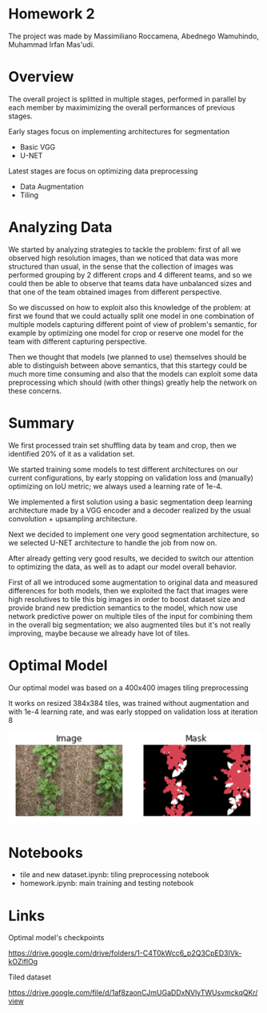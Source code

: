 # Homework 2

The project was made by Massimiliano Roccamena, Abednego Wamuhindo, Muhammad Irfan Mas'udi.

# Overview

The overall project is splitted in multiple stages, performed in parallel by each member by maximimizing the overall performances of previous stages.

Early stages focus on implementing architectures for segmentation

- Basic VGG
- U-NET

Latest stages are focus on optimizing data preprocessing

- Data Augmentation
- Tiling

# Analyzing Data

We started by analyzing strategies to tackle the problem: first of all we observed high resolution images, than we noticed that data was more structured than usual, in the sense that the collection of images was performed grouping by 2 different crops and 4 different teams, and so we could then be able to observe that teams data have unbalanced sizes and that one of the team obtained images from different perspective.

So we discussed on how to exploit also this knowledge of the problem: at first we found that we could actually split one model in one combination of multiple models capturing different point of view of problem's semantic, for example by optimizing one model for crop or reserve one model for the team with different capturing perspective.

Then we thought that models (we planned to use) themselves should be able to distinguish between above semantics, that this startegy could be much more time consuming and also that the models can exploit some data preprocessing which should (with other things) greatly help the network on these concerns.

# Summary

We first processed train set shuffling data by team and crop, then we identified 20% of it as a validation set.

We started training some models to test different architectures on our current configurations, by early stopping on validation loss and (manually) optimizing on IoU metric; we always used a learning rate of 1e-4.

We implemented a first solution using a basic segmentation deep learning architecture made by a VGG encoder and a decoder realized by the usual convolution + upsampling architecture.

Next we decided to implement one very good segmentation architecture, so we selected U-NET architecture to handle the job from now on.

After already getting very good results, we decided to switch our attention to optimizing the data, as well as to adapt our model overall behavior.

First of all we introduced some augmentation to original data and measured differences for both models, then we exploited the fact that images were high resolutives to tile this big images in order to boost dataset size and provide brand new prediction semantics to the model, which now use network predictive power on multiple tiles of the input for combining them in the overall big segmentation; we also augmented tiles but it's not really improving, maybe because we already have lot of tiles.

# Optimal Model

Our optimal model was based on a 400x400 images tiling preprocessing

It works on resized 384x384 tiles, was trained without augmentation and with 1e-4 learning rate, and was early stopped on validation loss at iteration 8

![Test Segmentation](/OPT_MODEL.PNG)

# Notebooks

- tile and new dataset.ipynb: tiling preprocessing notebook
- homework.ipynb: main training and testing notebook

# Links

Optimal model's checkpoints

https://drive.google.com/drive/folders/1-C4T0kWcc6_p2Q3CpED3IVk-kOZiflOg

Tiled dataset

https://drive.google.com/file/d/1af8zaonCJmUGaDDxNVlyTWUsvmckqQKr/view
